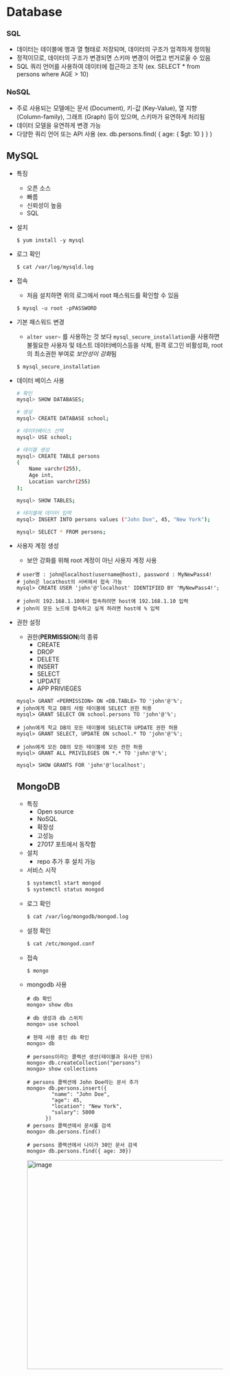 # Database
### SQL
- 데이터는 테이블에 행과 열 형태로 저장되며, 데이터의 구조가 엄격하게 정의됨
- 정적이므로, 데이터의 구조가 변경되면 스키마 변경이 어렵고 번거로울 수 있음
- SQL 쿼리 언어를 사용하여 데이터에 접근하고 조작 (ex. SELECT * from persons where AGE > 10)
### NoSQL
- 주로 사용되는 모델에는 문서 (Document), 키-값 (Key-Value), 열 지향 (Column-family), 그래프 (Graph) 등이 있으며, 스키마가 유연하게 처리됨
- 데이터 모델을 유연하게 변경 가능
- 다양한 쿼리 언어 또는 API 사용 (ex. db.persons.find( { age: { $gt: 10 } } )

## MySQL
- 특징
  - 오픈 소스
  - 빠름
  - 신뢰성이 높음
  - SQL
- 설치
  ```
  $ yum install -y mysql
  ```
- 로그 확인
  ```
  $ cat /var/log/mysqld.log
  ```
- 접속
  - 처음 설치하면 위의 로그에서 root 패스워드를 확인할 수 있음
  ```
  $ mysql -u root -pPASSWORD
  ```
- 기본 패스워드 변경
  - `alter user~` 를 사용하는 것 보다 `mysql_secure_installation`을 사용하면 불필요한 사용자 및 테스트 데이터베이스등을 삭제, 원격 로그인 비활성화, root의 최소권한 부여로 *보안성이 강화*됨
  ```
  $ mysql_secure_installation
  ```
- 데이터 베이스 사용
  ```bash
  # 확인
  mysql> SHOW DATABASES;

  # 생성
  mysql> CREATE DATABASE school;

  # 데이터베이스 선택
  mysql> USE school;

  # 테이블 생성
  mysql> CREATE TABLE persons
  (
      Name varchr(255),
      Age int,
      Location varchr(255)
  );

  mysql> SHOW TABLES;

  # 테이블에 데이터 입력
  mysql> INSERT INTO persons values ("John Doe", 45, "New York");

  mysql> SELECT * FROM persons;
  ```
- 사용자 계정 생성
  - 보안 강화를 위해 root 계정이 아닌 사용자 계정 사용
  ```
  # user명 : john@localhost(username@host), password : MyNewPass4!
  # john은 locathost의 서버에서 접속 가능
  mysql> CREATE USER 'john'@'localhost' IDENTIFIED BY 'MyNewPass4!';

  # john이 192.168.1.10에서 접속하려면 host에 192.168.1.10 입력
  # john이 모든 노드에 접속하고 싶게 하려면 host에 % 입력
- 권한 설정
  - 권한(**PERMISSION**)의 종류
    - CREATE
    - DROP
    - DELETE
    - INSERT
    - SELECT
    - UPDATE
    - APP PRIVIEGES
  ```
  mysql> GRANT <PERMISSION> ON <DB.TABLE> TO 'john'@'%';
  # john에게 학교 DB의 사람 테이블에 SELECT 권한 허용
  mysql> GRANT SELECT ON school.persons TO 'john'@'%';

  # john에게 학교 DB의 모든 테이블에 SELECT와 UPDATE 권한 허용
  mysql> GRANT SELECT, UPDATE ON school.* TO 'john'@'%';

  # john에게 모든 DB의 모든 테이블에 모든 권한 허용
  mysql> GRANT ALL PRIVILEGES ON *.* TO 'john'@'%';

  mysql> SHOW GRANTS FOR 'john'@'localhost';
  ```

  ## MongoDB
  - 특징
    - Open source
    - NoSQL
    - 확장성
    - 고성능
    - 27017 포트에서 동작함
  - 설치
    - repo 추가 후 설치 가능
  - 서비스 시작
    ```bash
    $ systemctl start mongod
    $ systemctl status mongod
    ```
  - 로그 확인
    ```bash
    $ cat /var/log/mongodb/mongod.log
    ```
  - 설정 확인
    ```bash
    $ cat /etc/mongod.conf
    ```
  - 접속
    ```
    $ mongo
    ```
  - mongodb 사용
    ```
    # db 확인
    mongo> show dbs

    # db 생성과 db 스위치
    mongo> use school
    
    # 현재 사용 중인 db 확인
    mongo> db

    # persons이라는 콜렉션 생선(테이블과 유사한 단위)
    mongo> db.createCollection("persons")
    mongo> show collections
    
    # persons 콜렉션에 John Doe라는 문서 추가
    mongo> db.persons.insert({
            "name": "John Doe",
            "age": 45,
            "location": "New York",
            "salary": 5000
          })
    # persons 콜렉션에서 문서를 검색
    mongo> db.persons.find()

    # persons 콜렉션에서 나이가 30인 문서 검색
    mongo> db.persons.find({ age: 30})
    ```
    <img width="486" alt="image" src="https://github.com/YJE888/Devops_Prerequisite_Course/assets/75539276/f5c416d1-7d5a-438c-a164-dd10306a6647">

